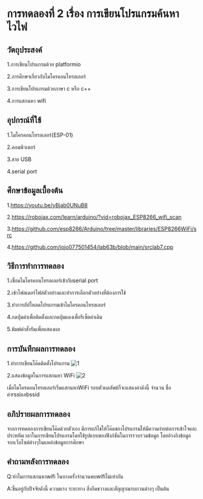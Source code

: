 # การทดลองที่ 2 เรื่อง การเขียนโปรแกรมค้นหาไวไฟ

## วัตถุประสงค์
1.การเขียนโปรแกรมด้วย platformio

2.การศึกษาเกี่ยวกับไมโครคอนโทรลเลอร์

3.การเขียนโปรแกรมด้วยภาษา c หรือ c++

4.การแสกนหา wifi

## อุปกรณ์ที่ใช้
1.ไมโครคอนโทรลเลอร์(ESP-01)

2.คอมพิวเตอร์

3.สาย USB

4.serial port

## ศึกษาข้อมูลเบื้องต้น
1.https://youtu.be/yBjab0UNuB8

2.https://robojax.com/learn/arduino/?vid=robojax_ESP8266_wifi_scan

3.https://github.com/esp8266/Arduino/tree/master/libraries/ESP8266WiFi/src

4.https://github.com/jojo077501454/lab63b/blob/main/srclab7.cpp

## วิธีการทำการทดลอง
1.เชื่อมไมโครคอนโทรลเลอร์เข้ากับserial port

2.เข้าโฟลเดอร์ไฟล์ตัวอย่างและทำการเลือกตัวอย่างที่ต้องการใช้

3.ทำการอัปโหลดโปรแกรมเข้าไมโครคอนโทรลเลอร์

4.กดปุ่มดำเพื่อติดตั้งและกดปุ่มแดงเพื่อรีเซ็ตค่าเดิม

5.พิมพ์คำสั่งรันเพื่อแสดงผล

## การบันทึกผลการทดลอง
1.ทำการเขียนโค๊ดติดตั้งโปรแกรม
![1](https://user-images.githubusercontent.com/80879309/113118535-c290e900-9239-11eb-913d-d0a2ebe9fba2.jpg)

2.แสดงข้อมูลในการแสกนหา WiFi
![2](https://user-images.githubusercontent.com/80879309/113118624-d8061300-9239-11eb-8655-8368d77cf18f.jpg)

เมื่อไมโครคอนโทรลเลอร์เริ่มแสกนหาWiFi รอบตัวผลลัพธ์ก็จะแสดงค่าดังนี้ จำนวน ชื่อ ค่าrssiแลbssid 
## อภิปรายผลการทดลอง
จากการทดลองการเขียนโค๊ดด้วยตัวเอง มีการแก้ไขให้โค๊ดของโปรแกรมให้มีความง่ายต่อการเข้าใจและประหยัดเวลาในการเขียนโปรแกรมโดยใช้รูปแบบของฟังก์ชันในการรวบรวมข้อมูล โดยอ้างอิงข้อมูลจากเว็บไซต์ต่างๆในแหล่งข้อมูลการศึกษา

## คำถามหลังการทดลอง
Q:ทำไมการแสกนหาwifi ในบางครั้งจำนวนพบwifiไม่เท่ากัน 

A:ขึ้นอยู่กับปัจจัยดังนี้ ความแรง ระยะทาง สิ่งกีดขวางและสัญญาณรบกวนต่างๆ เป็นต้น
